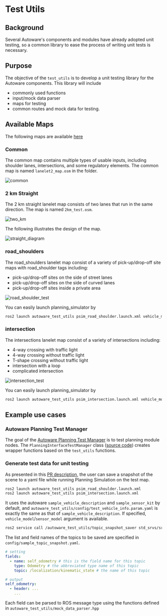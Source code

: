 # Test Utils

## Background

Several Autoware's components and modules have already adopted unit testing, so a common library to ease the process of writing unit tests is necessary.

## Purpose

The objective of the `test_utils` is to develop a unit testing library for the Autoware components. This library will include

- commonly used functions
- input/mock data parser
- maps for testing
- common routes and mock data for testing.

## Available Maps

The following maps are available [here](https://github.com/autowarefoundation/autoware.core/tree/main/testing/autoware_test_utils/test_map)

### Common

The common map contains multiple types of usable inputs, including shoulder lanes, intersections, and some regulatory elements. The common map is named `lanelet2_map.osm` in the folder.

![common](./images/common.png)

### 2 km Straight

The 2 km straight lanelet map consists of two lanes that run in the same direction. The map is named `2km_test.osm`.

![two_km](./images/2km-test.png)

The following illustrates the design of the map.

![straight_diagram](./images/2km-test.svg)

### road_shoulders

The road_shoulders lanelet map consist of a variety of pick-up/drop-off site maps with road_shoulder tags including:

- pick-up/drop-off sites on the side of street lanes
- pick-up/drop-off sites on the side of curved lanes
- pick-up/drop-off sites inside a private area

![road_shoulder_test](./images/road_shoulder_test_map.png)

You can easily launch planning_simulator by

```bash
ros2 launch autoware_test_utils psim_road_shoulder.launch.xml vehicle_model:=<> sensor_model:=<> use_sim_time:=true
```

### intersection

The intersections lanelet map consist of a variety of intersections including:

- 4-way crossing with traffic light
- 4-way crossing without traffic light
- T-shape crossing without traffic light
- intersection with a loop
- complicated intersection

![intersection_test](./images/intersection_test_map.png)

You can easily launch planning_simulator by

```bash
ros2 launch autoware_test_utils psim_intersection.launch.xml vehicle_model:=<> sensor_model:=<> use_sim_time:=true
```

## Example use cases

### Autoware Planning Test Manager

The goal of the [Autoware Planning Test Manager](https://autowarefoundation.github.io/autoware.core/main/testing/autoware_planning_test_manager/) is to test planning module nodes. The `PlanningInterfaceTestManager` class ([source code](https://github.com/autowarefoundation/autoware.core/blob/main/testing/autoware_planning_test_manager/src/autoware_planning_test_manager.cpp)) creates wrapper functions based on the `test_utils` functions.

### Generate test data for unit testing

As presented in this [PR description](https://github.com/autowarefoundation/autoware.universe/pull/9207), the user can save a snapshot of the scene to a yaml file while running Planning Simulation on the test map.

```bash
ros2 launch autoware_test_utils psim_road_shoulder.launch.xml
ros2 launch autoware_test_utils psim_intersection.launch.xml
```

It uses the autoware `sample_vehicle_description` and `sample_sensor_kit` by default, and `autoware_test_utils/config/test_vehicle_info.param.yaml` is exactly the same as that of `sample_vehicle_description`. If specified, `vehicle_model`/`sensor_model` argument is available.

```bash
ros2 service call /autoware_test_utils/topic_snapshot_saver std_srvs/srv/Empty \{\}
```

The list and field names of the topics to be saved are specified in `config/sample_topic_snapshot.yaml`.

```yaml
# setting
fields:
  - name: self_odometry # this is the field name for this topic
    type: Odometry # the abbreviated type name of this topic
    topic: /localization/kinematic_state # the name of this topic

# output
self_odometry:
  - header: ...
    ...
```

Each field can be parsed to ROS message type using the functions defined in `autoware_test_utils/mock_data_parser.hpp`
